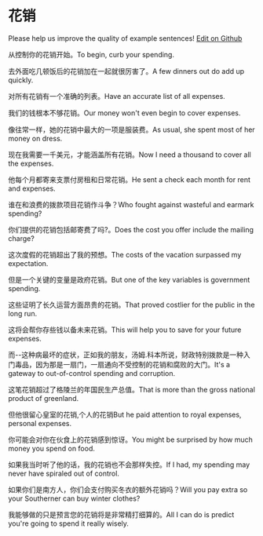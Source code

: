 # 花销

Please help us improve the quality of example sentences! [Edit on Github](https://github.com/jiyushe/jiyu-example-sentence-source/blob/main/chinese/huaxiao.md)

<p><span class="chinese">从控制你的花销开始。</span><span class="english">To begin, curb your spending.</span></p>

<p><span class="chinese">去外面吃几顿饭后的花销加在一起就很厉害了。</span><span class="english">A few dinners out do add up quickly.</span></p>

<p><span class="chinese">对所有花销有一个准确的列表。</span><span class="english">Have an accurate list of all expenses.</span></p>

<p><span class="chinese">我们的钱根本不够花销。</span><span class="english">Our money won't even begin to cover expenses.</span></p>

<p><span class="chinese">像往常一样，她的花销中最大的一项是服装费。</span><span class="english">As usual, she spent most of her money on dress.</span></p>

<p><span class="chinese">现在我需要一千美元，才能涵盖所有花销。</span><span class="english">Now I need a thousand to cover all the expenses.</span></p>

<p><span class="chinese">他每个月都寄来支票付房租和日常花销。</span><span class="english">He sent a check each month for rent and expenses.</span></p>

<p><span class="chinese">谁在和浪费的拨款项目花销作斗争？</span><span class="english">Who fought against wasteful and earmark spending?</span></p>

<p><span class="chinese">你们提供的花销包括邮寄费了吗?。</span><span class="english">Does the cost you offer include the mailing charge?</span></p>

<p><span class="chinese">这次度假的花销超出了我的预想。</span><span class="english">The costs of the vacation surpassed my expectation.</span></p>

<p><span class="chinese">但是一个关键的变量是政府花销。</span><span class="english">But one of the key variables is government spending.</span></p>

<p><span class="chinese">这些证明了长久运营方面昂贵的花销。</span><span class="english">That proved costlier for the public in the long run.</span></p>

<p><span class="chinese">这将会帮你存些钱以备未来花销。</span><span class="english">This will help you to save for your future expenses.</span></p>

<p><span class="chinese">而--这种病最坏的症状，正如我的朋友，汤姆.科本所说，财政特别拨款是一种入门毒品，因为那是一扇门，一扇通向不受控制的花销和腐败的大门。</span><span class="english">It's a gateway to out-of-control spending and corruption.</span></p>

<p><span class="chinese">这笔花销超过了格陵兰的年国民生产总值。</span><span class="english">That is more than the gross national product of greenland.</span></p>

<p><span class="chinese">但他很留心皇室的花销,个人的花销</span><span class="english">But he paid attention to royal expenses, personal expenses.</span></p>

<p><span class="chinese">你可能会对你在伙食上的花销感到惊讶。</span><span class="english">You might be surprised by how much money you spend on food.</span></p>

<p><span class="chinese">如果我当时听了他的话，我的花销也不会那样失控。</span><span class="english">If I had, my spending may never have spiraled out of control.</span></p>

<p><span class="chinese">如果你们是南方人，你们会支付购买冬衣的额外花销吗？</span><span class="english">Will you pay extra so your Southerner can buy winter clothes?</span></p>

<p><span class="chinese">我能够做的只是预言您的花销将是非常精打细算的。</span><span class="english">All I can do is predict you're going to spend it really wisely.</span></p>

